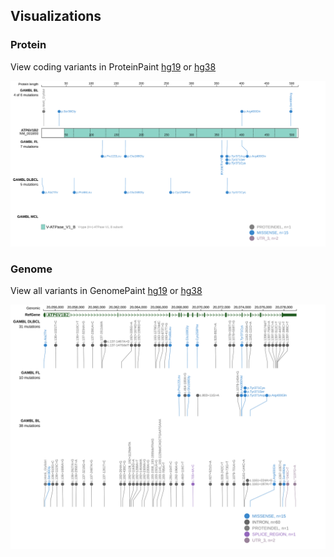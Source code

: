 ## Visualizations
### Protein
View coding variants in ProteinPaint [hg19](https://morinlab.github.io/LLMPP/GAMBL/ATP6V1B2_protein.html)  or [hg38](https://morinlab.github.io/LLMPP/GAMBL/ATP6V1B2_protein_hg38.html)

![](images/proteinpaint/ATP6V1B2_NM_001693.svg)

### Genome
View all variants in GenomePaint [hg19](https://morinlab.github.io/LLMPP/GAMBL/ATP6V1B2.html)  or [hg38](https://morinlab.github.io/LLMPP/GAMBL/ATP6V1B2_hg38.html)

![](images/proteinpaint/ATP6V1B2.svg)

